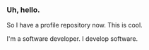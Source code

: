 ### Uh, hello.

So I have a profile repository now. This is cool.

I'm a software developer. I develop software.
